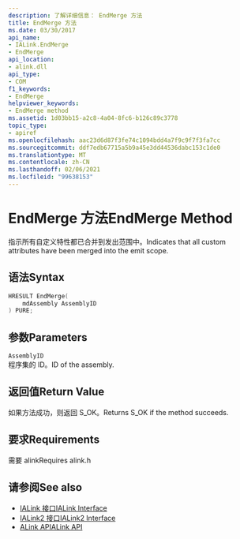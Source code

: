 ```yaml
---
description: 了解详细信息： EndMerge 方法
title: EndMerge 方法
ms.date: 03/30/2017
api_name:
- IALink.EndMerge
- EndMerge
api_location:
- alink.dll
api_type:
- COM
f1_keywords:
- EndMerge
helpviewer_keywords:
- EndMerge method
ms.assetid: 1d03bb15-a2c8-4a04-8fc6-b126c89c3778
topic_type:
- apiref
ms.openlocfilehash: aac23d6d87f3fe74c1094bdd4a7f9c9f7f3fa7cc
ms.sourcegitcommit: ddf7edb67715a5b9a45e3dd44536dabc153c1de0
ms.translationtype: MT
ms.contentlocale: zh-CN
ms.lasthandoff: 02/06/2021
ms.locfileid: "99638153"
---
```

# <a name="endmerge-method"></a><span data-ttu-id="5c4f4-103">EndMerge 方法</span><span class="sxs-lookup"><span data-stu-id="5c4f4-103">EndMerge Method</span></span>

<span data-ttu-id="5c4f4-104">指示所有自定义特性都已合并到发出范围中。</span><span class="sxs-lookup"><span data-stu-id="5c4f4-104">Indicates that all custom attributes have been merged into the emit scope.</span></span>  
  
## <a name="syntax"></a><span data-ttu-id="5c4f4-105">语法</span><span class="sxs-lookup"><span data-stu-id="5c4f4-105">Syntax</span></span>  
  
```cpp  
HRESULT EndMerge(  
    mdAssembly AssemblyID  
) PURE;  
```  
  
## <a name="parameters"></a><span data-ttu-id="5c4f4-106">参数</span><span class="sxs-lookup"><span data-stu-id="5c4f4-106">Parameters</span></span>  

 `AssemblyID`  
 <span data-ttu-id="5c4f4-107">程序集的 ID。</span><span class="sxs-lookup"><span data-stu-id="5c4f4-107">ID of the assembly.</span></span>  
  
## <a name="return-value"></a><span data-ttu-id="5c4f4-108">返回值</span><span class="sxs-lookup"><span data-stu-id="5c4f4-108">Return Value</span></span>  

 <span data-ttu-id="5c4f4-109">如果方法成功，则返回 S_OK。</span><span class="sxs-lookup"><span data-stu-id="5c4f4-109">Returns S_OK if the method succeeds.</span></span>  
  
## <a name="requirements"></a><span data-ttu-id="5c4f4-110">要求</span><span class="sxs-lookup"><span data-stu-id="5c4f4-110">Requirements</span></span>  

 <span data-ttu-id="5c4f4-111">需要 alink</span><span class="sxs-lookup"><span data-stu-id="5c4f4-111">Requires alink.h</span></span>  
  
## <a name="see-also"></a><span data-ttu-id="5c4f4-112">请参阅</span><span class="sxs-lookup"><span data-stu-id="5c4f4-112">See also</span></span>

- [<span data-ttu-id="5c4f4-113">IALink 接口</span><span class="sxs-lookup"><span data-stu-id="5c4f4-113">IALink Interface</span></span>](ialink-interface.md)
- [<span data-ttu-id="5c4f4-114">IALink2 接口</span><span class="sxs-lookup"><span data-stu-id="5c4f4-114">IALink2 Interface</span></span>](ialink2-interface.md)
- [<span data-ttu-id="5c4f4-115">ALink API</span><span class="sxs-lookup"><span data-stu-id="5c4f4-115">ALink API</span></span>](index.md)
